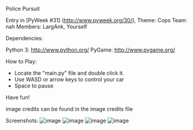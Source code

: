 Police Pursuit

Entry in [PyWeek #31]  (<http://www.pyweek.org/30/>), Theme: Cops
Team: nah
Members: LargAnk, Yourself

Dependencies:

  Python 3:   http://www.python.org/
  PyGame:     http://www.pygame.org/

How to Play:
- Locate the "main.py" file and double click it.
- Use WASD or arrow keys to control your car
- Space to pause

Have fun!

image credits can be found in the image credits file

Screenshots:
![image](https://user-images.githubusercontent.com/66485719/178348151-171882b2-cf13-4783-bd1e-a6fcd98b34de.png)
![image](https://user-images.githubusercontent.com/66485719/178348178-e70a7913-205e-4a97-a583-3f63740bb2de.png)
![image](https://user-images.githubusercontent.com/66485719/178348237-daa15dde-61c1-4c3d-b3d5-24cbdad4b51d.png)
![image](https://user-images.githubusercontent.com/66485719/178348363-6f65c46d-ffc0-469d-83c0-c9a71c2a405c.png)
